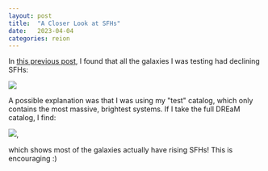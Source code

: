 ```yaml
---
layout: post
title:  "A Closer Look at SFHs"
date:   2023-04-04
categories: reion
---
```



In <a href="https://ndrakos.github.io/blog/reion/Reionization_Shell_Model_Part_II/">this previous post</a>, I found that all the galaxies I was testing had declining SFHs:


<img src="{{ site.baseurl }}/assets/plots/20230328_Check_SFH.png">


A possible explanation was that I was using my "test" catalog, which only contains the most massive, brightest systems. If I take the full DREaM catalog, I find:

<img src="{{ site.baseurl }}/assets/plots/20230404_Check_SFH.png">,

which shows most of the galaxies actually have rising SFHs! This is encouraging :)
